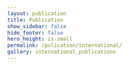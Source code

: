 ```yaml
---
layout: publication
title: Publication
show_sidebar: false
hide_footer: false
hero_height: is-small
permalink: /pulication/international/
gallery: international_publications
---
```

